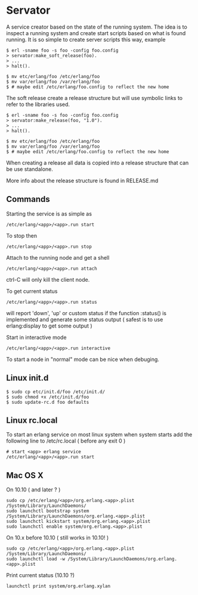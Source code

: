 # Servator

A service creator based on the state of the running system. The idea is
to inspect a running system and create start scripts based on what is
found running.
It is so simple to create server scripts this way, example

    $ erl -sname foo -s foo -config foo.config
    > servator:make_soft_release(foo).
    > ...
    > halt().
    
    $ mv etc/erlang/foo /etc/erlang/foo
    $ mv var/erlang/foo /var/erlang/foo
    $ # maybe edit /etc/erlang/foo.config to reflect the new home

The soft release create a release structure but will use symbolic links
to refer to the libraries used.

    $ erl -sname foo -s foo -config foo.config
    > servator:make_release(foo, "1.0").
    > ...
    > halt().
    
    $ mv etc/erlang/foo /etc/erlang/foo
    $ mv var/erlang/foo /var/erlang/foo
    $ # maybe edit /etc/erlang/foo.config to reflect the new home

When creating a release all data is copied into a release structure
that can be use standalone.

More info about the release structure is found in RELEASE.md

## Commands

Starting the service is as simple as

    /etc/erlang/<app>/<app>.run start

To stop then 

    /etc/erlang/<app>/<app>.run stop

Attach to the running node and get a shell

    /etc/erlang/<app>/<app>.run attach

ctrl-C will only kill the client node.

To get current status

    /etc/erlang/<app>/<app>.run status

will report 'down', 'up' or custom status if the function 
<app>:status() is implemented and generate some status output 
( safest is to use erlang:display to get some output )

Start in interactive mode

    /etc/erlang/<app>/<app>.run interactive

To start a node in "normal" mode can be nice when debuging.

## Linux init.d

    $ sudo cp etc/init.d/foo /etc/init.d/
    $ sudo chmod +x /etc/init.d/foo
    $ sudo update-rc.d foo defaults

## Linux rc.local

To start an erlang service on most linux system when system starts
add the following line to /etc/rc.local ( before any exit 0 )

    # start <app> erlang service
    /etc/erlang/<app>/<app>.run start

## Mac OS X

On 10.10 ( and later ? )

    sudo cp /etc/erlang/<app>/org.erlang.<app>.plist /System/Library/LaunchDaemons/
    sudo launchctl bootstrap system /System/Library/LaunchDaemons/org.erlang.<app>.plist
    sudo launchctl kickstart system/org.erlang.<app>.plist
    sudo launchctl enable system/org.erlang.<app>.plist

On 10.x before 10.10 ( still works in 10.10! )

    sudo cp /etc/erlang/<app>/org.erlang.<app>.plist /System/Library/LaunchDaemons/
    sudo launchctl load -w /System/Library/LaunchDaemons/org.erlang.<app>.plist

Print current status (10.10 ?)

    launchctl print system/org.erlang.xylan
